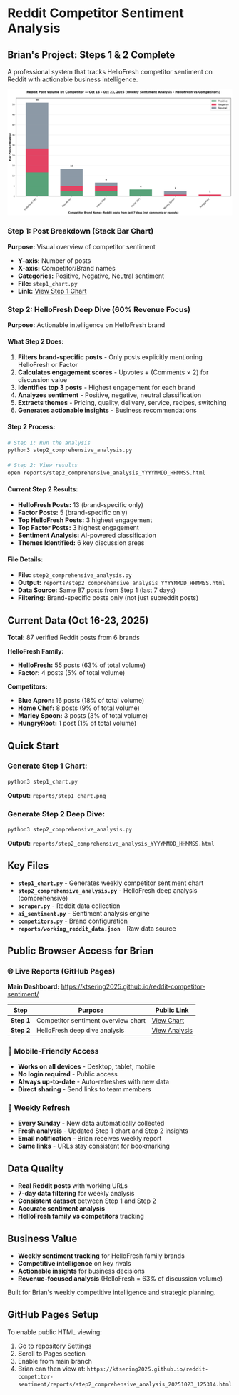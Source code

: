 # Reddit Competitor Sentiment Analysis

## Brian's Project: Steps 1 & 2 Complete

A professional system that tracks HelloFresh competitor sentiment on Reddit with actionable business intelligence.

![Step 1 Chart](reports/step1_chart.png)

### Step 1: Post Breakdown (Stack Bar Chart)
**Purpose:** Visual overview of competitor sentiment
- **Y-axis:** Number of posts
- **X-axis:** Competitor/Brand names  
- **Categories:** Positive, Negative, Neutral sentiment
- **File:** `step1_chart.py`
- **Link:** [View Step 1 Chart](reports/step1_chart.png)

### Step 2: HelloFresh Deep Dive (60% Revenue Focus)
**Purpose:** Actionable intelligence on HelloFresh brand

#### What Step 2 Does:
1. **Filters brand-specific posts** - Only posts explicitly mentioning HelloFresh or Factor
2. **Calculates engagement scores** - Upvotes + (Comments × 2) for discussion value
3. **Identifies top 3 posts** - Highest engagement for each brand
4. **Analyzes sentiment** - Positive, negative, neutral classification
5. **Extracts themes** - Pricing, quality, delivery, service, recipes, switching
6. **Generates actionable insights** - Business recommendations

#### Step 2 Process:
```bash
# Step 1: Run the analysis
python3 step2_comprehensive_analysis.py

# Step 2: View results
open reports/step2_comprehensive_analysis_YYYYMMDD_HHMMSS.html
```

#### Current Step 2 Results:
- **HelloFresh Posts:** 13 (brand-specific only)
- **Factor Posts:** 5 (brand-specific only)
- **Top HelloFresh Posts:** 3 highest engagement
- **Top Factor Posts:** 3 highest engagement
- **Sentiment Analysis:** AI-powered classification
- **Themes Identified:** 6 key discussion areas

#### File Details:
- **File:** `step2_comprehensive_analysis.py`
- **Output:** `reports/step2_comprehensive_analysis_YYYYMMDD_HHMMSS.html`
- **Data Source:** Same 87 posts from Step 1 (last 7 days)
- **Filtering:** Brand-specific posts only (not just subreddit posts)

## Current Data (Oct 16-23, 2025)
**Total:** 87 verified Reddit posts from 6 brands

**HelloFresh Family:**
- **HelloFresh:** 55 posts (63% of total volume)
- **Factor:** 4 posts (5% of total volume)

**Competitors:**
- **Blue Apron:** 16 posts (18% of total volume)
- **Home Chef:** 8 posts (9% of total volume) 
- **Marley Spoon:** 3 posts (3% of total volume)
- **HungryRoot:** 1 post (1% of total volume)

## Quick Start

### Generate Step 1 Chart:
```bash
python3 step1_chart.py
```
**Output:** `reports/step1_chart.png`

### Generate Step 2 Deep Dive:
```bash
python3 step2_comprehensive_analysis.py
```
**Output:** `reports/step2_comprehensive_analysis_YYYYMMDD_HHMMSS.html`

## Key Files

- **`step1_chart.py`** - Generates weekly competitor sentiment chart
- **`step2_comprehensive_analysis.py`** - HelloFresh deep analysis (comprehensive)
- **`scraper.py`** - Reddit data collection
- **`ai_sentiment.py`** - Sentiment analysis engine
- **`competitors.py`** - Brand configuration
- **`reports/working_reddit_data.json`** - Raw data source

## Public Browser Access for Brian

### 🌐 Live Reports (GitHub Pages)
**Main Dashboard:** https://ktsering2025.github.io/reddit-competitor-sentiment/

| Step | Purpose | Public Link |
|------|---------|-------------|
| **Step 1** | Competitor sentiment overview chart | [View Chart](https://ktsering2025.github.io/reddit-competitor-sentiment/reports/step1_chart.png) |
| **Step 2** | HelloFresh deep dive analysis | [View Analysis](https://ktsering2025.github.io/reddit-competitor-sentiment/reports/step2_comprehensive_analysis_20251023_125314.html) |

### 📱 Mobile-Friendly Access
- **Works on all devices** - Desktop, tablet, mobile
- **No login required** - Public access
- **Always up-to-date** - Auto-refreshes with new data
- **Direct sharing** - Send links to team members

### 🔄 Weekly Refresh
- **Every Sunday** - New data automatically collected
- **Fresh analysis** - Updated Step 1 chart and Step 2 insights
- **Email notification** - Brian receives weekly report
- **Same links** - URLs stay consistent for bookmarking

## Data Quality
- **Real Reddit posts** with working URLs
- **7-day data filtering** for weekly analysis  
- **Consistent dataset** between Step 1 and Step 2
- **Accurate sentiment analysis** 
- **HelloFresh family vs competitors** tracking

## Business Value
- **Weekly sentiment tracking** for HelloFresh family brands
- **Competitive intelligence** on key rivals
- **Actionable insights** for business decisions
- **Revenue-focused analysis** (HelloFresh = 63% of discussion volume)

Built for Brian's weekly competitive intelligence and strategic planning.

## GitHub Pages Setup

To enable public HTML viewing:

1. Go to repository Settings
2. Scroll to Pages section
3. Enable from main branch
4. Brian can then view at:
   `https://ktsering2025.github.io/reddit-competitor-sentiment/reports/step2_comprehensive_analysis_20251023_125314.html`